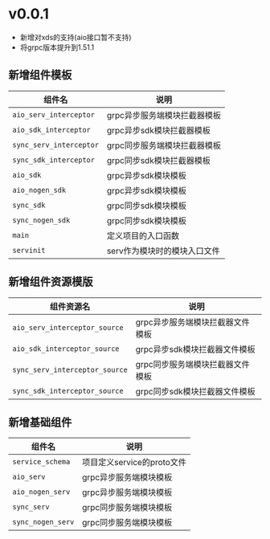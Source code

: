 # v0.0.1

+ 新增对xds的支持(aio接口暂不支持)
+ 将grpc版本提升到1.51.1

## 新增组件模板

| 组件名                  | 说明                         |
| ----------------------- | ---------------------------- |
| `aio_serv_interceptor`  | grpc异步服务端模块拦截器模板 |
| `aio_sdk_interceptor`   | grpc异步sdk模块拦截器模板    |
| `sync_serv_interceptor` | grpc同步服务端模块拦截器模板 |
| `sync_sdk_interceptor`  | grpc同步sdk模块拦截器模板    |
| `aio_sdk`               | grpc异步sdk模块模板          |
| `aio_nogen_sdk`         | grpc异步sdk模块模板          |
| `sync_sdk`              | grpc同步sdk模块模板          |
| `sync_nogen_sdk`        | grpc同步sdk模块模板          |
| `main`                  | 定义项目的入口函数           |
| `servinit`              | serv作为模块时的模块入口文件 |

## 新增组件资源模版

| 组件资源名                     | 说明                             |
| ------------------------------ | -------------------------------- |
| `aio_serv_interceptor_source`  | grpc异步服务端模块拦截器文件模板 |
| `aio_sdk_interceptor_source`   | grpc异步sdk模块拦截器文件模板    |
| `sync_serv_interceptor_source` | grpc同步服务端模块拦截器文件模板 |
| `sync_sdk_interceptor_source`  | grpc同步sdk模块拦截器文件模板    |

## 新增基础组件

| 组件名           | 说明                       |
| ---------------- | -------------------------- |
| `service_schema` | 项目定义service的proto文件 |
| `aio_serv`        | grpc异步服务端模块模板     |
| `aio_nogen_serv`  | grpc异步服务端模块模板     |
| `sync_serv`       | grpc同步服务端模块模板     |
| `sync_nogen_serv` | grpc同步服务端模块模板     |
